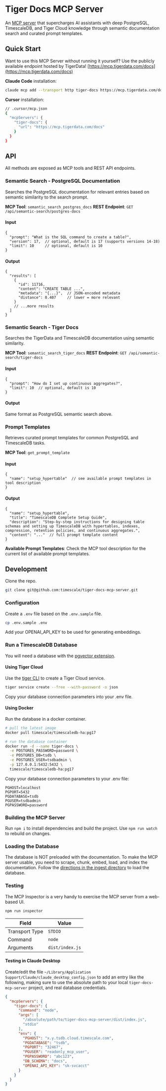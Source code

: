 # Tiger Docs MCP Server

An [MCP server](https://modelcontextprotocol.io/docs/learn/server-concepts) that supercharges AI assistants with deep PostgreSQL, TimescaleDB, and Tiger Cloud knowledge through semantic documentation search and curated prompt templates. 

## Quick Start

Want to use this MCP Server without running it yourself? Use the publicly available endpoint hosted by TigerData! [https://mcp.tigerdata.com/docs](https://mcp.tigerdata.com/docs)

**Claude Code** installation: 

```bash
claude mcp add --transport http tiger-docs https://mcp.tigerdata.com/docs
```

**Cursor** installation:

```bash
// .cursor/mcp.json
{
  "mcpServers": {
    "tiger-docs": {
      "url": "https://mcp.tigerdata.com/docs"
    }
  }
}
```

## API

All methods are exposed as MCP tools and REST API endpoints.

### Semantic Search - PostgreSQL Documentation

Searches the PostgreSQL documentation for relevant entries based on semantic similarity to the search prompt.

**MCP Tool**: `semantic_search_postgres_docs`
**REST Endpoint**: `GET /api/semantic-search/postgres-docs`

#### Input

```jsonc
{
  "prompt": "What is the SQL command to create a table?",
  "version": 17,  // optional, default is 17 (supports versions 14-18)
  "limit": 10     // optional, default is 10
}
```

#### Output

```jsonc
{
  "results": [
    {
      "id": 11716,
      "content": "CREATE TABLE ...",
      "metadata": "{...}",  // JSON-encoded metadata
      "distance": 0.407     // lower = more relevant
    }
    // ...more results
  ]
}
```

### Semantic Search - Tiger Docs

Searches the TigerData and TimescaleDB documentation using semantic similarity.

**MCP Tool**: `semantic_search_tiger_docs`
**REST Endpoint**: `GET /api/semantic-search/tiger-docs`

#### Input

```jsonc
{
  "prompt": "How do I set up continuous aggregates?",
  "limit": 10  // optional, default is 10
}
```

#### Output

Same format as PostgreSQL semantic search above.

### Prompt Templates

Retrieves curated prompt templates for common PostgreSQL and TimescaleDB tasks.

**MCP Tool**: `get_prompt_template`

#### Input

```jsonc
{
  "name": "setup_hypertable"  // see available prompt templates in tool description
}
```

#### Output

```jsonc
{
  "name": "setup_hypertable",
  "title": "TimescaleDB Complete Setup Guide",
  "description": "Step-by-step instructions for designing table schemas and setting up TimescaleDB with hypertables, indexes, compression, retention policies, and continuous aggregates.",
  "content": "..."  // full prompt template content
}
```

**Available Prompt Templates**: Check the MCP tool description for the current list of available prompt templates.

## Development

Clone the repo.

```bash
git clone git@github.com:timescale/tiger-docs-mcp-server.git
```

### Configuration

Create a `.env` file based on the `.env.sample` file.

```bash
cp .env.sample .env
```

Add your OPENAI_API_KEY to be used for generating embeddings.

### Run a TimescaleDB Database

You will need a database with the [pgvector extension](https://github.com/pgvector/pgvector).

#### Using Tiger Cloud

Use the [tiger CLI](https://github.com/timescale/tiger-cli) to create a Tiger Cloud service.

```bash
tiger service create --free --with-password -o json
```
Copy your database connection parameters into your .env file.

#### Using Docker

Run the database in a docker container.

```bash
# pull the latest image
docker pull timescale/timescaledb-ha:pg17

# run the database container
docker run -d --name tiger-docs \
  -e POSTGRES_PASSWORD=password \
  -e POSTGRES_DB=tsdb \
  -e POSTGRES_USER=tsdbadmin \
  -p 127.0.0.1:5432:5432 \
  timescale/timescaledb-ha:pg17
```

Copy your database connection parameters to your .env file:

```dotenv
PGHOST=localhost
PGPORT=5432
PGDATABASE=tsdb
PGUSER=tsdbadmin
PGPASSWORD=password
```

### Building the MCP Server

Run `npm i` to install dependencies and build the project. Use `npm run watch` to rebuild on changes.

### Loading the Database

The database is NOT preloaded with the documentation. To make the MCP server usable, you need to scrape, chunk, embed, load, and index the documentation.
Follow the [directions in the ingest directory](/ingest/README.md) to load the database.

### Testing

The MCP Inspector is a very handy to exercise the MCP server from a web-based UI.

```bash
npm run inspector
```

| Field          | Value           |
| -------------- | --------------- |
| Transport Type | `STDIO`         |
| Command        | `node`          |
| Arguments      | `dist/index.js` |

#### Testing in Claude Desktop

Create/edit the file `~/Library/Application Support/Claude/claude_desktop_config.json` to add an entry like the following, making sure to use the absolute path to your local `tiger-docs-mcp-server` project, and real database credentials.

```json
{
  "mcpServers": {
    "tiger-docs": {
      "command": "node",
      "args": [
        "/absolute/path/to/tiger-docs-mcp-server/dist/index.js",
        "stdio"
      ],
      "env": {
        "PGHOST": "x.y.tsdb.cloud.timescale.com",
        "PGDATABASE": "tsdb",
        "PGPORT": "32467",
        "PGUSER": "readonly_mcp_user",
        "PGPASSWORD": "abc123",
        "DB_SCHEMA": "docs",
        "OPENAI_API_KEY": "sk-svcacct"
      }
    }
  }
}
```
